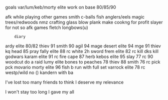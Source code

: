 goals
var/lum/keb/morty elite
work on base 80/85/90



afk while playing other games
	smith c-balls
	fish anglers/eels
	magic trees/redwoods
	nmz
	crafting glass blow
	plank make
	cookng for profit
	slayer for not so afk games
	fletch longbows(u)
  
		diary
ardy elite
	80/82 thiev
	91 smith
	90 agil
	94 mage
desert elite
	94 mge
	91 thiev
	kq head
	85 pray
fally elite
	88 rc
	white 2h sword
frem elite
	82 rc
	kill dks
	kill godwars
karam elite
	91 rc
	fire cape
	87 herb
kebos elite
	95 slay
	77 rc
	90 woodcut
	do a raid
lumy elite
	bones to peaches
	78 thiev
	88 smith
	76 rc
	pick pck movario
morty elite
	96 fish
	b run with full set
varrock elite
	78 rc
westp/wild no () kandern with ba


I've lost too many friends to think I deserve my relevance

I won't stay too long
I gave my all
